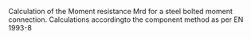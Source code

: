 Calculation of the Moment resistance Mrd for a steel bolted moment connection.
Calculations accordingto the component method as per EN 1993-8
